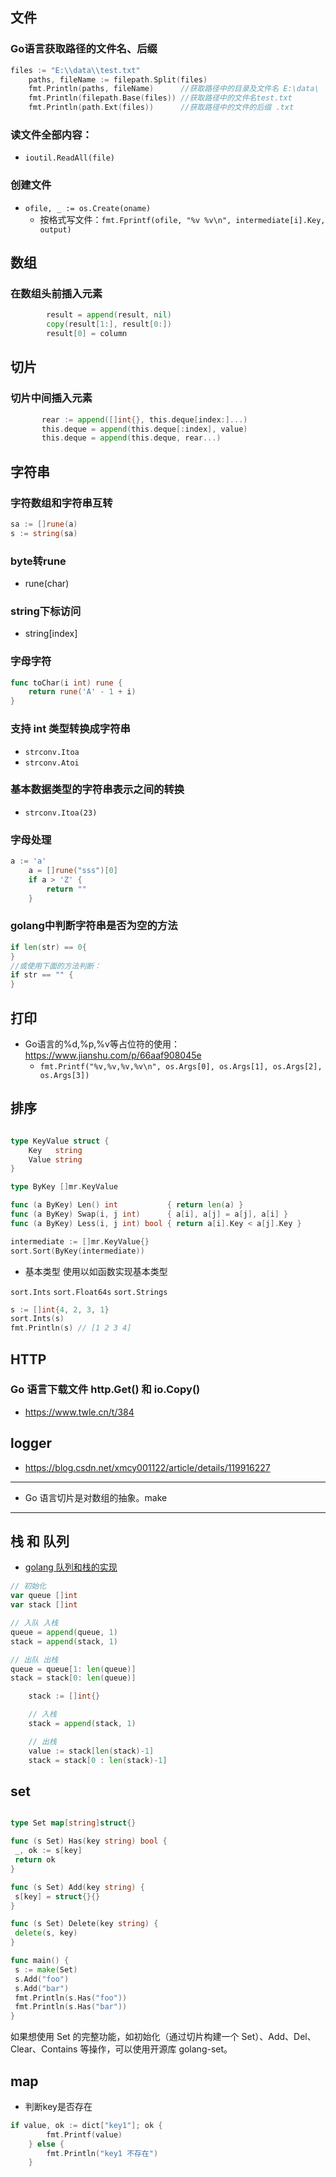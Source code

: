 ## 文件
### Go语言获取路径的文件名、后缀
```go
files := "E:\\data\\test.txt"
    paths, fileName := filepath.Split(files)
    fmt.Println(paths, fileName)      //获取路径中的目录及文件名 E:\data\  test.txt
    fmt.Println(filepath.Base(files)) //获取路径中的文件名test.txt
    fmt.Println(path.Ext(files))      //获取路径中的文件的后缀 .txt
```

### 读文件全部内容：
+ `ioutil.ReadAll(file)`

### 创建文件
+ `ofile, _ := os.Create(oname)`
    - 按格式写文件：`fmt.Fprintf(ofile, "%v %v\n", intermediate[i].Key, output)`

## 数组
### 在数组头前插入元素
```go
		result = append(result, nil)
		copy(result[1:], result[0:])
		result[0] = column
```

## 切片
### 切片中间插入元素
 ```go
 		rear := append([]int{}, this.deque[index:]...)
		this.deque = append(this.deque[:index], value)
		this.deque = append(this.deque, rear...)
 ```

## 字符串
### 字符数组和字符串互转
```go
sa := []rune(a) 
s := string(sa)
```   

### byte转rune
+ rune(char)

### string下标访问
+ string[index]

### 字母字符
```go
func toChar(i int) rune {
    return rune('A' - 1 + i)
}
```

### 支持 int 类型转换成字符串
+ `strconv.Itoa`
+ `strconv.Atoi`

### 基本数据类型的字符串表示之间的转换
+ `strconv.Itoa(23)`

### 字母处理
```go
a := 'a'
	a = []rune("sss")[0]
	if a > 'Z' {
		return ""
	}
```

### golang中判断字符串是否为空的方法
```go
if len(str) == 0{
}
//或使用下面的方法判断：
if str == "" {
}
```

## 打印
+ Go语言的%d,%p,%v等占位符的使用：<https://www.jianshu.com/p/66aaf908045e>
    - `fmt.Printf("%v,%v,%v,%v\n", os.Args[0], os.Args[1], os.Args[2], os.Args[3])`

## 排序
```go

type KeyValue struct {
	Key   string
	Value string
}

type ByKey []mr.KeyValue

func (a ByKey) Len() int           { return len(a) }
func (a ByKey) Swap(i, j int)      { a[i], a[j] = a[j], a[i] }
func (a ByKey) Less(i, j int) bool { return a[i].Key < a[j].Key }

intermediate := []mr.KeyValue{}
sort.Sort(ByKey(intermediate))

```

+ 基本类型
使用以如函数实现基本类型

`sort.Ints`
`sort.Float64s`
`sort.Strings`

```go
s := []int{4, 2, 3, 1}
sort.Ints(s)
fmt.Println(s) // [1 2 3 4]
```

## HTTP
### Go 语言下载文件 http.Get() 和 io.Copy()
+ <https://www.twle.cn/t/384>

## logger
+ <https://blog.csdn.net/xmcy001122/article/details/119916227>

---

+ Go 语言切片是对数组的抽象。make

---

## 栈 和 队列
+ [golang 队列和栈的实现](https://www.jianshu.com/p/43ef9a4c458b)

```go
// 初始化
var queue []int
var stack []int

// 入队 入栈
queue = append(queue, 1)
stack = append(stack, 1)

// 出队 出栈
queue = queue[1: len(queue)]
stack = stack[0: len(queue)]
```

```go
	stack := []int{}

	// 入栈
	stack = append(stack, 1)

	// 出栈
	value := stack[len(stack)-1]
	stack = stack[0 : len(stack)-1]

```

## set
```go

type Set map[string]struct{}

func (s Set) Has(key string) bool {
 _, ok := s[key]
 return ok
}

func (s Set) Add(key string) {
 s[key] = struct{}{}
}

func (s Set) Delete(key string) {
 delete(s, key)
}

func main() {
 s := make(Set)
 s.Add("foo")
 s.Add("bar")
 fmt.Println(s.Has("foo"))
 fmt.Println(s.Has("bar"))
}
```
如果想使用 Set 的完整功能，如初始化（通过切片构建一个 Set）、Add、Del、Clear、Contains 等操作，可以使用开源库 golang-set。

## map
+ 判断key是否存在

```go
if value, ok := dict["key1"]; ok {
        fmt.Printf(value)
    } else {
        fmt.Println("key1 不存在")
    }
```
